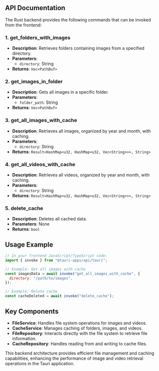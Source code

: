 ## API Documentation

The Rust backend provides the following commands that can be invoked from the frontend:

### 1. get_folders_with_images

- **Description**: Retrieves folders containing images from a specified directory.
- **Parameters**:
  - `directory`: String
- **Returns**: `Vec<PathBuf>`

### 2. get_images_in_folder

- **Description**: Gets all images in a specific folder.
- **Parameters**:
  - `folder_path`: String
- **Returns**: `Vec<PathBuf>`

### 3. get_all_images_with_cache

- **Description**: Retrieves all images, organized by year and month, with caching.
- **Parameters**:
  - `directory`: String
- **Returns**: `Result<HashMap<u32, HashMap<u32, Vec<String>>>, String>`

### 4. get_all_videos_with_cache

- **Description**: Retrieves all videos, organized by year and month, with caching.
- **Parameters**:
  - `directory`: String
- **Returns**: `Result<HashMap<u32, HashMap<u32, Vec<String>>>, String>`

### 5. delete_cache

- **Description**: Deletes all cached data.
- **Parameters**: None
- **Returns**: `bool`

## Usage Example

```javascript
// In your frontend JavaScript/TypeScript code:
import { invoke } from "@tauri-apps/api/tauri";

// Example: Get all images with cache
const imagesData = await invoke("get_all_images_with_cache", {
  directory: "/path/to/images",
});

// Example: Delete cache
const cacheDeleted = await invoke("delete_cache");
```

## Key Components

- **FileService**: Handles file system operations for images and videos.
- **CacheService**: Manages caching of folders, images, and videos.
- **FileRepository**: Interacts directly with the file system to retrieve file information.
- **CacheRepository**: Handles reading from and writing to cache files.

This backend architecture provides efficient file management and caching capabilities, enhancing the performance of image and video retrieval operations in the Tauri application.
